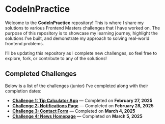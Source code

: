 # CodeInPractice

Welcome to the **CodeInPractice** repository! This is where I share my solutions to various Frontend Masters challenges that I have worked on. The purpose of this repository is to showcase my learning journey, highlight the solutions I’ve built, and demonstrate my approach to solving real-world frontend problems. 

I’ll be updating this repository as I complete new challenges, so feel free to explore, fork, or contribute to any of the solutions!

## Completed Challenges

Below is a list of the challenges (junior) I’ve completed along with their completion dates:

- **[Challenge 1: Tip Calculator App](#)** — Completed on **February 27, 2025**
- **[Challenge 2: Notifications Page](#)** — Completed on **February 28, 2025**
- **[Challenge 3: Contact Form](#)** — Completed on **March 4, 2025**
- **[Challenge 4: News Homepage](#)** — Completed on **March 5, 2025**